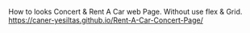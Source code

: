 How to looks Concert & Rent A Car web Page. 
Without use flex & Grid.
https://caner-yesiltas.github.io/Rent-A-Car-Concert-Page/

